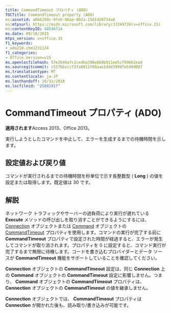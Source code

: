 ```yaml
---
title: CommandTimeout プロパティ (ADO)
TOCTitle: CommandTimeout property (ADO)
ms:assetid: a0b6209c-9feb-08ae-002a-15d1d20734a8
ms:mtpsurl: https://msdn.microsoft.com/library/JJ249739(v=office.15)
ms:contentKeyID: 48546714
ms.date: 09/18/2015
mtps_version: v=office.15
f1_keywords:
- ado210.chm1231124
f1_categories:
- Office.Version=v15
ms.openlocfilehash: 57e2646afc2cedba398e860b911ee5c799bb2ead
ms.sourcegitcommit: c557bbcccf37a6011f89aae1ddd399dfe549d087
ms.translationtype: MT
ms.contentlocale: ja-JP
ms.lasthandoff: 10/31/2018
ms.locfileid: "25881917"
---
```

# <a name="commandtimeout-property-ado"></a>CommandTimeout プロパティ (ADO)


**適用されます**Access 2013、Office 2013。

実行しようとしたコマンドを中止して、エラーを生成するまでの待機時間を示します。

## <a name="settings-and-return-values"></a>設定値および戻り値

コマンドが実行されるまでの待機時間を秒単位で示す長整数型 ( **Long** ) の値を設定または取得します。既定値は 30 です。

## <a name="remarks"></a>解説

ネットワーク トラフィックやサーバーの過負荷により実行が遅れている **Execute** メソッドの呼び出しを取り消すことができるようにするには、 [Connection](connection-object-ado.md) オブジェクトまたは [Command](command-object-ado.md) オブジェクトの [CommandTimeout](https://docs.microsoft.com/office/vba/access/concepts/miscellaneous/execute-method-ado-command) プロパティを使用します。コマンドの実行が完了する前に **CommandTimeout** プロパティで設定された時間が経過すると、エラーが発生してコマンドが取り消されます。プロパティを 0 に設定すると、コマンド実行が完了するまで無限に待機します。コードを書き込むプロバイダーとデータ ソースが **CommandTimeout** 機能をサポートしていることを確認してください。

**Connection** オブジェクトの **CommandTimeout** 設定は、同じ **Connection** 上の **Command** オブジェクトの **CommandTimeout** 設定に影響しません。つまり、 **Command** オブジェクトの **CommandTimeout** プロパティは、 **Connection** オブジェクトの **CommandTimeout** の値を継承しません。

**Connection** オブジェクトでは、 **CommandTimeout** プロパティは **Connection** が開かれた後も、読み取り/書き込みが可能です。

